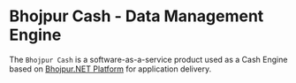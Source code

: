 # Bhojpur Cash - Data Management Engine

The `Bhojpur Cash` is a software-as-a-service product used as a Cash Engine based on [Bhojpur.NET Platform](https://github.com/bhojpur/platform/) for application delivery.
